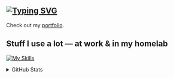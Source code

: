 ## [![Typing SVG](https://readme-typing-svg.demolab.com?font=Fira+Code&pause=1000&color=00C8FF&width=435&lines=Hey+There!;I+am+Data+Engineer;And+Homelab+Builder)](https://djamel-edine.yagoubi.work)

Check out my [portfolio](https://djamel-edine.yagoubi.work).

## Stuff I use a lot — at work & in my homelab

[![My Skills](https://skills.syvixor.com/api/icons?perline=12&i=docker,kubernetes,googlecloud,googlebigquery,googlecloudcomposer,googlecloudstorage,googlecomputeengine,googledataflow,googledataproc,apachebeam,airflow,terraform,apachemaven,spark,gitea,githubactions,gitlab,java,linux,ollama,proxmox,truenasscale,elasticsearch,grafana,sql,apachehive,python,fastapi,openapi,astraluv,scala,bash,latex,homeassistant,raspberrypi)](https://djamel-edine.yagoubi.work)




<details>
<summary>GitHub Stats</summary>

![Djamel's GitHub stats](https://github-readme-stats.vercel.app/api?username=djamelinfo&show_icons=true&theme=tokyonight)

![Top Langs](https://github-readme-stats.vercel.app/api/top-langs/?username=djamelinfo&layout=compact&theme=tokyonight)

</details>
